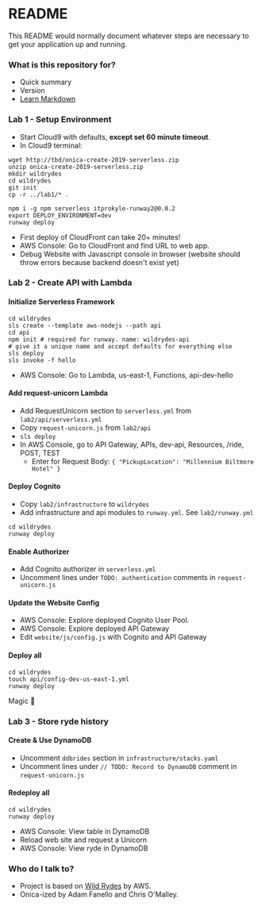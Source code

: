 # README #

This README would normally document whatever steps are necessary to get your application up and running.

### What is this repository for? ###

* Quick summary
* Version
* [Learn Markdown](https://bitbucket.org/tutorials/markdowndemo)

### Lab 1 - Setup Environment

- Start Cloud9 with defaults, **except set 60 minute timeout**.
- In Cloud9 terminal:
```
wget http://tbd/onica-create-2019-serverless.zip
unzip onica-create-2019-serverless.zip
mkdir wildrydes
cd wildrydes
git init
cp -r ../lab1/* .

npm i -g npm serverless itprokyle-runway2@0.0.2
export DEPLOY_ENVIRONMENT=dev
runway deploy
```

- First deploy of CloudFront can take 20+ minutes!
- AWS Console: Go to CloudFront and find URL to web app.
- Debug Website with Javascript console in browser (website should throw errors because backend doesn't exist yet)

### Lab 2 - Create API with Lambda

#### Initialize Serverless Framework
```
cd wildrydes
sls create --template aws-nodejs --path api
cd api
npm init # required for runway. name: wildrydes-api
# give it a unique name and accept defaults for everything else
sls deploy
sls invoke -f hello
```
- AWS Console: Go to Lambda, us-east-1, Functions, api-dev-hello

#### Add request-unicorn Lambda

- Add RequestUnicorn section to `serverless.yml` from `lab2/api/serverless.yml`
- Copy `request-unicorn.js` from `lab2/api`
- `sls deploy`
- In AWS Console, go to API Gateway, APIs, dev-api, Resources, /ride, POST, TEST
  - Enter for Request Body: `{ "PickupLocation": "Millennium Biltmore Hotel" }`

#### Deploy Cognito

- Copy `lab2/infrastructure` to `wildrydes`
- Add infrastructure and api modules to `runway.yml`. See `lab2/runway.yml`

```
cd wildrydes
runway deploy
```

#### Enable Authorizer

- Add Cognito authorizer in `serverless.yml`
- Uncomment lines under `TODO: authentication` comments in `request-unicorn.js`

#### Update the Website Config

- AWS Console: Explore deployed Cognito User Pool.
- AWS Console: Explore deployed API Gateway
- Edit `website/js/config.js` with Cognito and API Gateway

#### Deploy all

```
cd wildrydes
touch api/config-dev-us-east-1.yml
runway deploy
```

Magic 🎩

### Lab 3 - Store ryde history

#### Create & Use DynamoDB

- Uncomment `ddbrides` section in `infrastructure/stacks.yaml`
- Uncomment lines under `// TODO: Record to DynamoDB` comment in `request-unicorn.js`

#### Redeploy all

```
cd wildrydes
runway deploy
```

- AWS Console: View table in DynamoDB
- Reload web site and request a Unicorn
- AWS Console: View ryde in DynamoDB

### Who do I talk to?

* Project is based on [Wild Rydes](https://aws.amazon.com/getting-started/projects/build-serverless-web-app-lambda-apigateway-s3-dynamodb-cognito/) by AWS.
* Onica-ized by Adam Fanello and Chris O'Malley.

